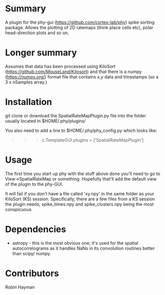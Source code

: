Summary
=======

A plugin for the phy-gui (https://github.com/cortex-lab/phy) spike sorting package. Allows the plotting of 2D ratemaps (think place cells etc), polar head-direction plots and so on.

Longer summary
==============

Assumes that data has been processed using KiloSort (https://github.com/MouseLand/Kilosort) and that there is a numpy (https://numpy.org/) format file that contains x,y data and timestamps (so a 3 x nSamples array.)

Installation
============
git clone or download the SpatialRateMapPlugin.py file into the folder usually located in $HOME/.phy/plugins/

You also need to add a line to $HOME/.phy/phy_config.py which looks like:

>>> c.TemplateGUI.plugins = ['SpatialRateMapPlugin']

Usage
=====
The first time you start up phy with the stuff above done you'll need to go to View->SpatialRateMap or something. Hopefully that'll add the default view of the plugin to the phy-GUI.

It will fail if you don't have a file called 'xy.npy' in the same folder as your KiloSort (KS) session. Specifically, there are a few files from a KS session the plugin needs; spike_times.npy and spike_clusters.npy being the most conspicuous.

Dependencies
============
- astropy - this is the most obvious one; it's used for the spatial autocorrelograms as it handles NaNs in its convolution routines better than scipy/ numpy.

Contributors
============
Robin Hayman


